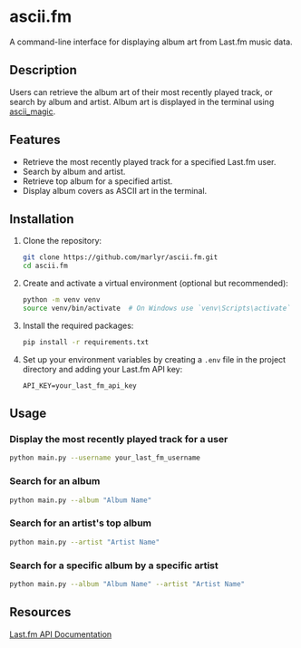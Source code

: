 # ascii.fm

A command-line interface for displaying album art from Last.fm music data.

## Description

Users can retrieve the album art of their most recently played track, or search by album and artist. Album art is displayed in the terminal using [ascii_magic](https://pypi.org/project/ascii-magic/).

## Features

- Retrieve the most recently played track for a specified Last.fm user.
- Search by album and artist.
- Retrieve top album for a specified artist.
- Display album covers as ASCII art in the terminal.

## Installation

1. Clone the repository:

    ```bash
    git clone https://github.com/marlyr/ascii.fm.git
    cd ascii.fm
    ```

2. Create and activate a virtual environment (optional but recommended):

    ```bash
    python -m venv venv
    source venv/bin/activate  # On Windows use `venv\Scripts\activate`
    ```

3. Install the required packages:

    ```bash
    pip install -r requirements.txt
    ```

4. Set up your environment variables by creating a `.env` file in the project directory and adding your Last.fm API key:

    ```
    API_KEY=your_last_fm_api_key
    ```

## Usage

### Display the most recently played track for a user

```bash
python main.py --username your_last_fm_username
```

### Search for an album
```bash
python main.py --album "Album Name"
```

### Search for an artist's top album
```bash
python main.py --artist "Artist Name"
```

### Search for a specific album by a specific artist

```bash
python main.py --album "Album Name" --artist "Artist Name"
```

## Resources
[Last.fm API Documentation](https://www.last.fm/api)
